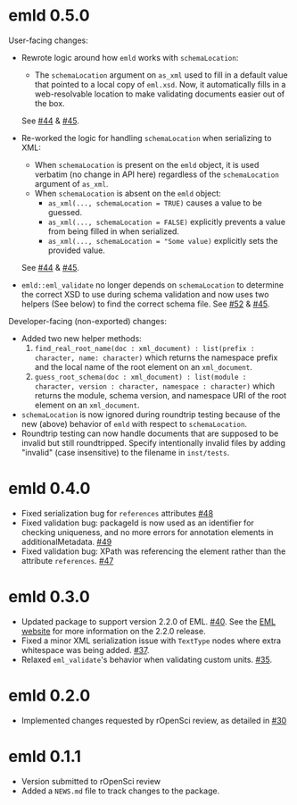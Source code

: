 # emld 0.5.0

User-facing changes:

- Rewrote logic around how `emld` works with `schemaLocation`:
  - The `schemaLocation` argument on `as_xml` used to fill in a default value that pointed to a local copy of `eml.xsd`. Now, it automatically fills in a web-resolvable location to make validating documents easier out of the box. 
  
  See [#44](https://github.com/ropensci/emld/issues/44) & [#45](https://github.com/ropensci/emld/issues/45).

- Re-worked the logic for handling `schemaLocation` when serializing to XML:
  - When `schemaLocation` is present on the `emld` object, it is used verbatim (no change in API here) regardless of the `schemaLocation` argument of `as_xml`.
  - When `schemaLocation` is absent on the `emld` object:
    - `as_xml(..., schemaLocation = TRUE)` causes a value to be guessed.
    - `as_xml(..., schemaLocation = FALSE)` explicitly prevents a value from being filled in when serialized.
    - `as_xml(..., schemaLocation = "Some value)` explicitly sets the provided value.

  See [#44](https://github.com/ropensci/emld/issues/44) & [#45](https://github.com/ropensci/emld/issues/45).

- `emld::eml_validate` no longer depends on `schemaLocation` to determine the correct XSD to use during schema validation and now uses two helpers (See below) to find the correct schema file. See [#52](https://github.com/ropensci/emld/issues/44) & [#45](https://github.com/ropensci/emld/issues/53).
      
Developer-facing (non-exported) changes:

- Added two new helper methods:
  1. `find_real_root_name(doc : xml_document) : list(prefix : character, name: character)` which returns the namespace prefix and the local name of the root element on an `xml_document`.
  2. `guess_root_schema(doc : xml_document) : list(module : character, version : character, namespace : character)` which returns the module, schema version, and namespace URI of the root element on an `xml_document`.
- `schemaLocation` is now ignored during roundtrip testing because of the new (above) behavior of `emld` with respect to `schemaLocation`.
- Roundtrip testing can now handle documents that are supposed to be invalid but still roundtripped. Specify intentionally invalid files by adding "invalid" (case insensitive) to the filename in `inst/tests`.

# emld 0.4.0

- Fixed serialization bug for `references` attributes [#48](https://github.com/ropensci/emld/issues/48)
- Fixed validation bug: packageId is now used as an identifier for checking uniqueness, and no more errors for annotation elements in additionalMetadata. [#49](https://github.com/ropensci/emld/pull/49)
- Fixed validation bug: XPath was referencing the element rather than the attribute `references`. [#47](https://github.com/ropensci/emld/pull/47)

# emld 0.3.0

- Updated package to support version 2.2.0 of EML. [#40](https://github.com/ropensci/emld/pull/40). See the [EML website](https://eml.ecoinformatics.org/whats-new-in-eml-2-2-0.html) for more information on the 2.2.0 release.
- Fixed a minor XML serialization issue with `TextType` nodes where extra whitespace was being added. [#37](https://github.com/ropensci/emld/pull/37).
- Relaxed `eml_validate`'s behavior when validating custom units. [#35](https://github.com/ropensci/emld/pull/35).

# emld 0.2.0

* Implemented changes requested by rOpenSci review, as detailed in 
  [#30](https://github.com/cboettig/emld/pull/30)

# emld 0.1.1

* Version submitted to rOpenSci review
* Added a `NEWS.md` file to track changes to the package.

